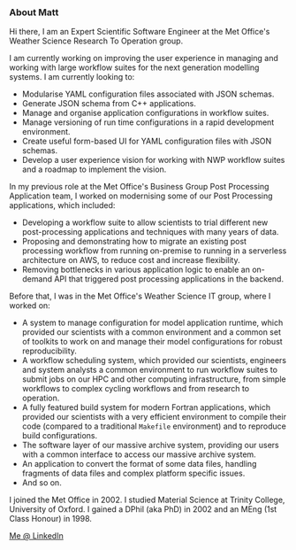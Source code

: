 ### About Matt

Hi there, I am an Expert Scientific Software Engineer at the Met Office's
Weather Science Research To Operation group.

I am currently working on improving the user experience in managing and working
with large workflow suites for the next generation modelling systems. I am
currently looking to:

- Modularise YAML configuration files associated with JSON schemas.
- Generate JSON schema from C++ applications.
- Manage and organise application configurations in workflow suites.
- Manage versioning of run time configurations in a rapid development environment.
- Create useful form-based UI for YAML configuration files with JSON schemas.
- Develop a user experience vision for working with NWP workflow suites and a
  roadmap to implement the vision.

In my previous role at the Met Office's Business Group Post Processing
Application team, I worked on modernising some of our Post Processing
applications, which included:

- Developing a workflow suite to allow scientists to trial different new
  post-processing applications and techniques with many years of data.
- Proposing and demonstrating how to migrate an existing post processing
  workflow from running on-premise to running in a serverless architecture on
  AWS, to reduce cost and increase flexibility.
- Removing bottlenecks in various application logic to enable an on-demand API
  that triggered post processing applications in the backend.

Before that, I was in the Met Office's Weather Science IT group, where
I worked on:

- A system to manage configuration for model application runtime, which provided
  our scientists with a common environment and a common set of toolkits to work
  on and manage their model configurations for robust reproducibility.
- A workflow scheduling system, which provided our scientists, engineers and
  system analysts a common environment to run workflow suites to submit jobs on
  our HPC and other computing infrastructure, from simple workflows to complex
  cycling workflows and from research to operation.
- A fully featured build system for modern Fortran applications, which provided
  our scientists with a very efficient environment to compile their code
  (compared to a traditional `Makefile` environment) and to reproduce build
  configurations.
- The software layer of our massive archive system, providing our users with
  a common interface to access our massive archive system.
- An application to convert the format of some data files, handling fragments of
  data files and complex platform specific issues.
- And so on.

I joined the Met Office in 2002. I studied Material Science at Trinity College,
University of Oxford. I gained a DPhil (aka PhD) in 2002 and an MEng (1st Class
Honour) in 1998.

[Me @ LinkedIn](https://www.linkedin.com/in/matthewrmshin/)

<!--
**matthewrmshin/matthewrmshin** is a ✨ _special_ ✨ repository because its `README.md` (this file) appears on your GitHub profile.

Here are some ideas to get you started:

- 🔭 I’m currently working on ...
- 🌱 I’m currently learning ...
- 👯 I’m looking to collaborate on ...
- 🤔 I’m looking for help with ...
- 💬 Ask me about ...
- 📫 How to reach me: ...
- 😄 Pronouns: ...
- ⚡ Fun fact: ...
-->
